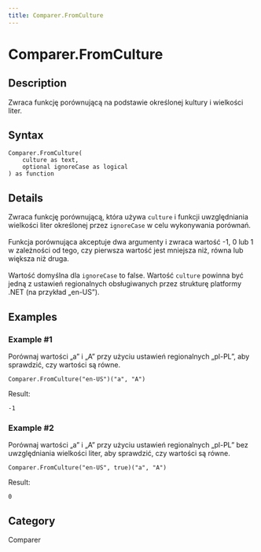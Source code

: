 ```yaml
---
title: Comparer.FromCulture
---
```


# Comparer.FromCulture


## Description

Zwraca funkcję porównującą na podstawie określonej kultury i wielkości liter.


## Syntax

```powerquery
Comparer.FromCulture(
    culture as text,
    optional ignoreCase as logical
) as function
```


## Details

Zwraca funkcję porównującą, która używa <code>culture</code> i funkcji uwzględniania wielkości liter określonej przez <code>ignoreCase</code> w celu wykonywania porównań.<br />      <br />      Funkcja porównująca akceptuje dwa argumenty i zwraca wartość -1, 0 lub 1 w zależności od tego, czy pierwsza wartość jest mniejsza niż, równa lub większa niż druga.<br />      <br />      Wartość domyślna dla <code>ignoreCase</code> to false. Wartość <code>culture</code> powinna być jedną z ustawień regionalnych obsługiwanych przez strukturę platformy .NET (na przykład „en-US”).    


## Examples

### Example #1 
Porównaj wartości „a” i „A” przy użyciu ustawień regionalnych „pl-PL”, aby sprawdzić, czy wartości są równe.
```powerquery
Comparer.FromCulture("en-US")("a", "A")
```

Result: 
```powerquery
-1
```


### Example #2 
Porównaj wartości „a” i „A” przy użyciu ustawień regionalnych „pl-PL” bez uwzględniania wielkości liter, aby sprawdzić, czy wartości są równe.
```powerquery
Comparer.FromCulture("en-US", true)("a", "A")
```

Result: 
```powerquery
0
```




## Category
Comparer
